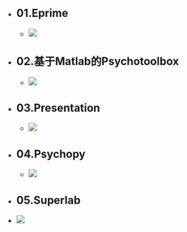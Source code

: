 - ## 01.Eprime 
	- ![](https://api2.mubu.com/v3/document_image/a0a1bd43-953b-4dde-bcc3-7d24633261c7-3785873.jpg)  
- ## 02.基于Matlab的Psychotoolbox
	- ![](https://api2.mubu.com/v3/document_image/a775f879-7823-4236-bdc3-9b5e869fc8e8-3785873.jpg)  
- ## 03.Presentation
	- ![](https://api2.mubu.com/v3/document_image/155089b2-431b-468a-9cb1-0548e8a74607-3785873.jpg)  
- ## 04.Psychopy 
	- ![](https://api2.mubu.com/v3/document_image/9f9ead53-603b-4c86-a896-543a699b6205-3785873.jpg)  
- ## 05.Superlab 
- ![](https://api2.mubu.com/v3/document_image/bb393c80-12ec-42fe-bf29-ce8784f3c5db-3785873.jpg)  